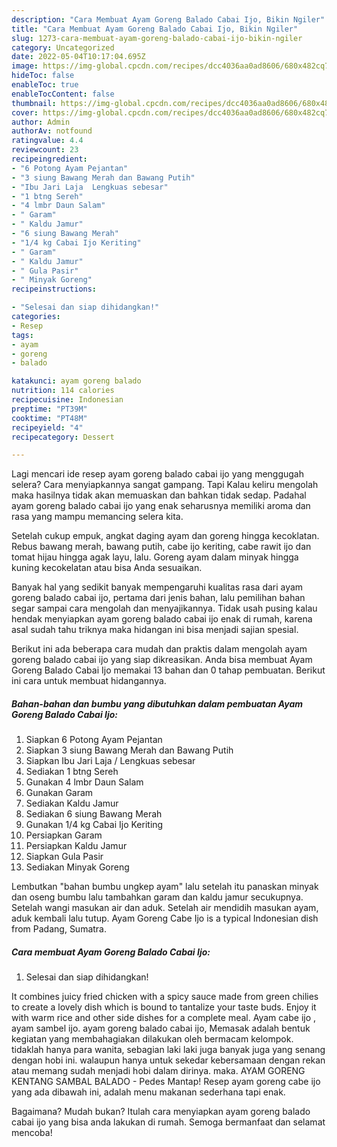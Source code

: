 ```yaml
---
description: "Cara Membuat Ayam Goreng Balado Cabai Ijo, Bikin Ngiler"
title: "Cara Membuat Ayam Goreng Balado Cabai Ijo, Bikin Ngiler"
slug: 1273-cara-membuat-ayam-goreng-balado-cabai-ijo-bikin-ngiler
category: Uncategorized
date: 2022-05-04T10:17:04.695Z
image: https://img-global.cpcdn.com/recipes/dcc4036aa0ad8606/680x482cq70/ayam-goreng-balado-cabai-ijo-foto-resep-utama.jpg
hideToc: false
enableToc: true
enableTocContent: false
thumbnail: https://img-global.cpcdn.com/recipes/dcc4036aa0ad8606/680x482cq70/ayam-goreng-balado-cabai-ijo-foto-resep-utama.jpg
cover: https://img-global.cpcdn.com/recipes/dcc4036aa0ad8606/680x482cq70/ayam-goreng-balado-cabai-ijo-foto-resep-utama.jpg
author: Admin
authorAv: notfound
ratingvalue: 4.4
reviewcount: 23
recipeingredient:
- "6 Potong Ayam Pejantan"
- "3 siung Bawang Merah dan Bawang Putih"
- "Ibu Jari Laja  Lengkuas sebesar"
- "1 btng Sereh"
- "4 lmbr Daun Salam"
- " Garam"
- " Kaldu Jamur"
- "6 siung Bawang Merah"
- "1/4 kg Cabai Ijo Keriting"
- " Garam"
- " Kaldu Jamur"
- " Gula Pasir"
- " Minyak Goreng"
recipeinstructions:

- "Selesai dan siap dihidangkan!"
categories:
- Resep
tags:
- ayam
- goreng
- balado

katakunci: ayam goreng balado 
nutrition: 114 calories
recipecuisine: Indonesian
preptime: "PT39M"
cooktime: "PT48M"
recipeyield: "4"
recipecategory: Dessert

---
```



Lagi mencari ide resep ayam goreng balado cabai ijo yang menggugah selera? Cara menyiapkannya sangat gampang. Tapi Kalau keliru mengolah maka hasilnya tidak akan memuaskan dan bahkan tidak sedap. Padahal ayam goreng balado cabai ijo yang enak seharusnya memiliki aroma dan rasa yang mampu memancing selera kita.


Setelah cukup empuk, angkat daging ayam dan goreng hingga kecoklatan. Rebus bawang merah, bawang putih, cabe ijo keriting, cabe rawit ijo dan tomat hijau hingga agak layu, lalu. Goreng ayam dalam minyak hingga kuning kecokelatan atau bisa Anda sesuaikan.

Banyak hal yang sedikit banyak mempengaruhi kualitas rasa dari ayam goreng balado cabai ijo, pertama dari jenis bahan, lalu pemilihan bahan segar sampai cara mengolah dan menyajikannya. Tidak usah pusing kalau hendak menyiapkan ayam goreng balado cabai ijo enak di rumah, karena asal sudah tahu triknya maka hidangan ini bisa menjadi sajian spesial.


Berikut ini ada beberapa cara mudah dan praktis dalam mengolah ayam goreng balado cabai ijo yang siap dikreasikan. Anda bisa membuat Ayam Goreng Balado Cabai Ijo memakai 13 bahan dan 0 tahap pembuatan. Berikut ini cara untuk membuat hidangannya.

<!--inarticleads1-->

##### Bahan-bahan dan bumbu yang dibutuhkan dalam pembuatan Ayam Goreng Balado Cabai Ijo:

1. Siapkan 6 Potong Ayam Pejantan
1. Siapkan 3 siung Bawang Merah dan Bawang Putih
1. Siapkan Ibu Jari Laja / Lengkuas sebesar
1. Sediakan 1 btng Sereh
1. Gunakan 4 lmbr Daun Salam
1. Gunakan  Garam
1. Sediakan  Kaldu Jamur
1. Sediakan 6 siung Bawang Merah
1. Gunakan 1/4 kg Cabai Ijo Keriting
1. Persiapkan  Garam
1. Persiapkan  Kaldu Jamur
1. Siapkan  Gula Pasir
1. Sediakan  Minyak Goreng


Lembutkan &#34;bahan bumbu ungkep ayam&#34; lalu setelah itu panaskan minyak dan oseng bumbu lalu tambahkan garam dan kaldu jamur secukupnya. Setelah wangi masukan air dan aduk. Setelah air mendidih masukan ayam, aduk kembali lalu tutup. Ayam Goreng Cabe Ijo is a typical Indonesian dish from Padang, Sumatra. 

<!--inarticleads2-->

##### Cara membuat Ayam Goreng Balado Cabai Ijo:


1. Selesai dan siap dihidangkan!

It combines juicy fried chicken with a spicy sauce made from green chilies to create a lovely dish which is bound to tantalize your taste buds. Enjoy it with warm rice and other side dishes for a complete meal. Ayam cabe ijo , ayam sambel ijo. ayam goreng balado cabai ijo, Memasak adalah bentuk kegiatan yang membahagiakan dilakukan oleh bermacam kelompok. tidaklah hanya para wanita, sebagian laki laki juga banyak juga yang senang dengan hobi ini. walaupun hanya untuk sekedar kebersamaan dengan rekan atau memang sudah menjadi hobi dalam dirinya. maka. AYAM GORENG KENTANG SAMBAL BALADO - Pedes Mantap! Resep ayam goreng cabe ijo yang ada dibawah ini, adalah menu makanan sederhana tapi enak. 

Bagaimana? Mudah bukan? Itulah cara menyiapkan ayam goreng balado cabai ijo yang bisa anda lakukan di rumah. Semoga bermanfaat dan selamat mencoba!
